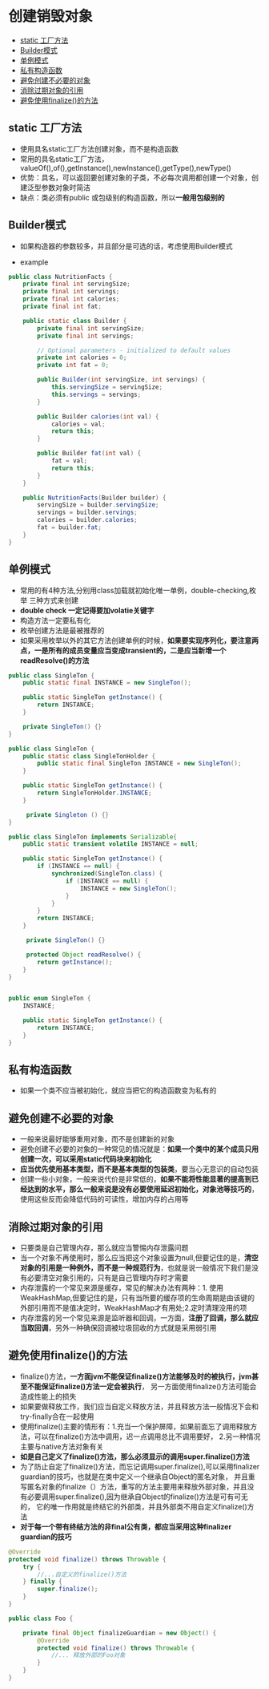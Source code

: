 # 创建销毁对象

- [static 工厂方法](#static-工厂方法)
- [Builder模式](#builder模式)
- [单例模式](#单例模式)
- [私有构造函数](#私有构造函数)
- [避免创建不必要的对象](#避免创建不必要的对象)
- [消除过期对象的引用](#消除过期对象的引用)
- [避免使用finalize()的方法](#避免使用finalize的方法)

## static 工厂方法

- 使用具名static工厂方法创建对象，而不是构造函数
- 常用的具名static工厂方法，valueOf(),of(),getInstance(),newInstance(),getType(),newType()
- 优势：具名，可以返回要创建对象的子类，不必每次调用都创建一个对象，创建泛型参数对象时简洁
- 缺点：类必须有public 或包级别的构造函数，所以**一般用包级别的**

## Builder模式

- 如果构造器的参数较多，并且部分是可选的话，考虑使用Builder模式

- example

```java
public class NutritionFacts {
    private final int servingSize;
    private final int servings;
    private final int calories;
    private final int fat;

    public static class Builder {
        private final int servingSize;
        private final int servings;

        // Optional parameters - initialized to default values
        private int calories = 0;
        private int fat = 0;

        public Builder(int servingSize, int servings) {
            this.servingSize = servingSize;
            this.servings = servings;
        }

        public Builder calories(int val) {
            calories = val;
            return this;
        }

        public Builder fat(int val) {
            fat = val;
            return this;
        }
    }

    public NutritionFacts(Builder builder) {
        servingSize = builder.servingSize;
        servings = builder.servings;
        calories = builder.calories;
        fat = builder.fat;
    }
}
```

## 单例模式

- 常用的有4种方法,分别用class加载就初始化唯一单例，double-checking,枚举 三种方式来创建
- **double check 一定记得要加volatie关键字**
- 构造方法一定要私有化
- 枚举创建方法是最被推荐的
- 如果采用枚举以外的其它方法创建单例的时候，**如果要实现序列化，要注意两点，一是所有的成员变量应当变成transient的，二是应当新增一个readResolve()的方法**

```java
public class SingleTon {
    public static final INSTANCE = new SingleTon();

    public static SingleTon getInstance() {
        return INSTANCE;
    }

    private SingleTon() {}
}
```

```java
public class SingleTon {
    public static class SingleTonHolder {
        public static final SingleTon INSTANCE = new SingleTon();
    }

    public static SingleTon getInstance() {
        return SingleTonHolder.INSTANCE;
    }

     private Singleton () {}
}

```

```java
public class SingleTon implements Serializable{
    public static transient volatile INSTANCE = null;

    public static SingleTon getInstance() {
        if (INSTANCE == null) {
            synchronized(SingleTon.class) {
                if (INSTANCE == null) {
                    INSTANCE = new SingleTon();
                }
            }
        }
        return INSTANCE;
    }

     private SingleTon() {}

     protected Object readResolve() {
        return getInstance();
    }
}
```

```java

public enum SingleTon {
    INSTANCE;

    public static SingleTon getInstance() {
        return INSTANCE;
    }
}
```

## 私有构造函数

- 如果一个类不应当被初始化，就应当把它的构造函数变为私有的

## 避免创建不必要的对象

- 一般来说最好能够重用对象，而不是创建新的对象
- 避免创建不必要的对象的一种常见的情况就是：**如果一个类中的某个成员只用创建一次，可以采用static代码块来初始化**
- **应当优先使用基本类型，而不是基本类型的包装类**，要当心无意识的自动包装
- 创建一些小对象，一般来说代价是非常低的，**如果不能将性能显著的提高到已经达到的水平，那么一般来说是没有必要使用延迟初始化，对象池等技巧的**，使用这些反而会降低代码的可读性，增加内存的占用等

## 消除过期对象的引用

- 只要类是自己管理内存，那么就应当警惕内存泄露问题
- 当一个对象不再使用时，那么应当把这个对象设置为null,但要记住的是，**清空对象的引用是一种例外，而不是一种规范行为**，也就是说一般情况下我们是没有必要清空对象引用的，只有是自己管理内存时才需要
- 内存泄露的一个常见来源是缓存，常见的解决办法有两种：1. 使用WeakHashMap,但要记住的是，只有当所要的缓存项的生命周期是由该键的外部引用而不是值决定时，WeakHashMap才有用处;2.定时清理没用的项
- 内存泄露的另一个常见来源是监听器和回调，一方面，**注册了回调，那么就应当取回调**，另外一种确保回调被垃圾回收的方式就是采用弱引用

## 避免使用finalize()的方法

- finalize()方法，**一方面jvm不能保证finalize()方法能够及时的被执行，jvm甚至不能保证finalize()方法一定会被执行**，
 另一方面使用finalize()方法可能会造成性能上的损失
- 如果要做释放工作，我们应当自定义释放方法，并且释放方法一般情况下会和try-finally合在一起使用
- 使用finalize()主要的情形有：1.充当一个保护屏障，如果前面忘了调用释放方法，可以在finalize()方法中调用，迟一点调用总比不调用要好，
 2.另一种情况主要与native方法对象有关
- **如是自己定义了finalize()方法，那么必须显示的调用super.finalize()方法**
- 为了防止自定了finalize()方法，而忘记调用super.finalize(),可以采用finalizer guardian的技巧，也就是在类中定义一个继承自Object的匿名对象，
 并且重写匿名对象的finalize（）方法，重写的方法主要用来释放外部对象，并且没有必要调用super.finalize(),因为继承自Object的finalize()方法是可有可无的，
 它的唯一作用就是终结它的外部类，并且外部类不用自定义finalize()方法
- **对于每一个带有终结方法的非final公有类，都应当采用这种finalizer guardian的技巧**

```java
@Override
protected void finalize() throws Throwable {
    try {
        //...自定义的finalize()方法
    } finally {
        super.finalize();
    }
}
```

```java
public class Foo {

    private final Object finalizeGuardian = new Object() {
        @Override
        protected void finalize() throws Throwable {
            //... 释放外部的Foo对象
        }
    }
}
```